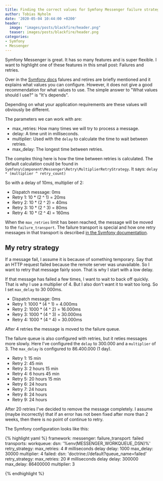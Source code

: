 ```yaml
---
title: Finding the correct values for Symfony Messenger failure strategy 
author: Tobias Nyholm
date: '2020-05-04 10:44:00 +0200'
header:
  image: "images/posts/blackfire/header.png"
  teaser: images/posts/blackfire/header.png
categories:
- Symfony
- Messenger
---
```


Symfony Messenger is great. It has so many features and is super flexible. I want to 
highlight one of these features in this small post: Failures and retries. 

Over in the [Symfony docs](https://symfony.com/doc/current/messenger.html#retries-failures) 
falures and retires are briefly mentioned and it explains what values you can configure.
However, it does not give a good recommendation for what values to use. The simple 
answer to "What values should I use?" is "It's depends". 

Depending on what your application requirements are these values will obviously be 
different.

The parameters we can work with are: 

- max_retries: How many times we will try to process a message.
- delay: A time unit in milliseconds. 
- multiplier: Used with the ``delay`` to calculate the time to wait between retries.
- max_delay: The longest time between retries.

The complex thing here is how the time between retries is calculated. The default 
calculation could be found in ``Symfony\Component\Messenger\Retry\MultiplierRetryStrategy``. 
It says: ``delay * (multiplier ^ retry_count)``

So with a delay of 10ms, multiplier of 2: 
- Dispatch message: 0ms
- Retry 1: 10 * (2 ^ 1) = 20ms
- Retry 2: 10 * (2 ^ 2) = 40ms
- Retry 3: 10 * (2 ^ 3) = 80ms
- Retry 4: 10 * (2 ^ 4) = 160ms

When the ``max_retries`` limit has been reached, the message will be moved to the 
``failure_transport``. The failure transport is special and how one retry messages 
in that transport is described [in the Symfony documentation](https://symfony.com/doc/current/messenger.html#saving-retrying-failed-messages). 

## My retry strategy

If a message fail, I assume it is because of something temporary. Say that an HTTP 
request failed because the remote server was unavailable. So I want to retry that 
message fairly soon. That is why I start with a low delay. 

If that message has failed a few times, I want to wait to back off quickly. That is
why I use a multiplier of 4. But I also don't want it to wait too long. So I set
``max_delay`` to 30 000ms.

- Dispatch message: 0ms
- Retry 1: 1000 * (4 ^ 1) = 4.000ms
- Retry 2: 1000 * (4 ^ 2) = 16.000ms
- Retry 3: 1000 * (4 ^ 3) = 30.000ms
- Retry 4: 1000 * (4 ^ 4) = 30.000ms

After 4 retries the message is moved to the failure queue. 

The failure queue is also configured with retries, but it reties messages more slowly.
Here I've configured the ``delay`` to 300.000 and a ``multiplier`` of 3. The ``max_delay``
is configured to 86.400.000 (1 day). 

- Retry 1: 15 min
- Retry 2: 45 min
- Retry 3: 2 hours 15 min
- Retry 4: 6 hours 45 min
- Retry 5: 20 hours 15 min
- Retry 6: 24 hours
- Retry 7: 24 hours
- Retry 8: 24 hours
- Retry 9: 24 hours

After 20 retries I've decided to remove the message completely. I assume (maybe incorrectly)
that if an error has not been fixed after more than 2 weeks, then there is no point
of continue to retry. 

The Symfony configuration looks like this: 

{% highlight yaml %}
framework:
    messenger:
        failure_transport: failed
        transports:
            workqueue:
                dsn: '%env(MESSENGER_WORKQUEUE_DSN)%'
                retry_strategy:
                    max_retries: 4
                    # milliseconds delay
                    delay: 1000
                    max_delay: 30000
                    multiplier: 4
            failed:
                dsn: 'doctrine://default?queue_name=failed'
                retry_strategy:
                    max_retries: 20
                    # milliseconds delay
                    delay: 300000
                    max_delay: 86400000
                    multiplier: 3

{% endhighlight %}
